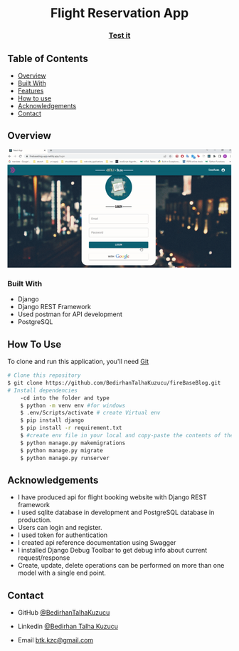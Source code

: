 

<h1 align="center">Flight Reservation App </h1>


<div align="center">
  <h3>
    <a href="https://flight-reservation-app-django.herokuapp.com/swagger/">
      Test it
    </a>
    
 
  </h3>
</div>

<!-- TABLE OF CONTENTS -->

## Table of Contents

- [Overview](#overview)
- [Built With](#built-with)
- [Features](#features)
- [How to use](#how-to-use)
- [Acknowledgements](#acknowledgements)
- [Contact](#contact)

<!-- OVERVIEW -->

## Overview

![screenshot](https://raw.githubusercontent.com/BedirhanTalhaKuzucu/fireBaseBlog/main/projectGif.gif)

### Built With

<!-- This section should list any major frameworks that you built your project using. Here are a few examples.-->

- Django
- Django REST Framework
- Used postman for API development
- PostgreSQL

## How To Use

<!-- This is an example, please update according to your application -->

To clone and run this application, you'll need [Git](https://git-scm.com) 
```bash
# Clone this repository
$ git clone https://github.com/BedirhanTalhaKuzucu/fireBaseBlog.git
# Install dependencies
    -cd into the folder and type
    $ python -m venv env #for windows  
    $ .env/Scripts/activate # create Virtual env
    $ pip install django
    $ pip install -r requirement.txt
    $ #create env file in your local and copy-paste the contents of the backend.env file in the repo into your env file
    $ python manage.py makemigrations
    $ python manage.py migrate
    $ python manage.py runserver
```

## Acknowledgements
- I have produced api for flight booking website with Django REST framework
- I used sqlite database in development and PostgreSQL database in production.
- Users can login and register.
- I used token for authentication
- I created api reference documentation using Swagger
- I installed Django Debug Toolbar to get debug info about current request/response
- Create, update, delete operations can be performed on more than one model with a single end point.

## Contact

- GitHub [@BedirhanTalhaKuzucu](https://github.com/BedirhanTalhaKuzucu)

- Linkedin [@Bedirhan Talha Kuzucu ](https://www.linkedin.com/in/bedirhan-talha-kuzucu-ab3099225/)
- Email btk.kzc@gmail.com

